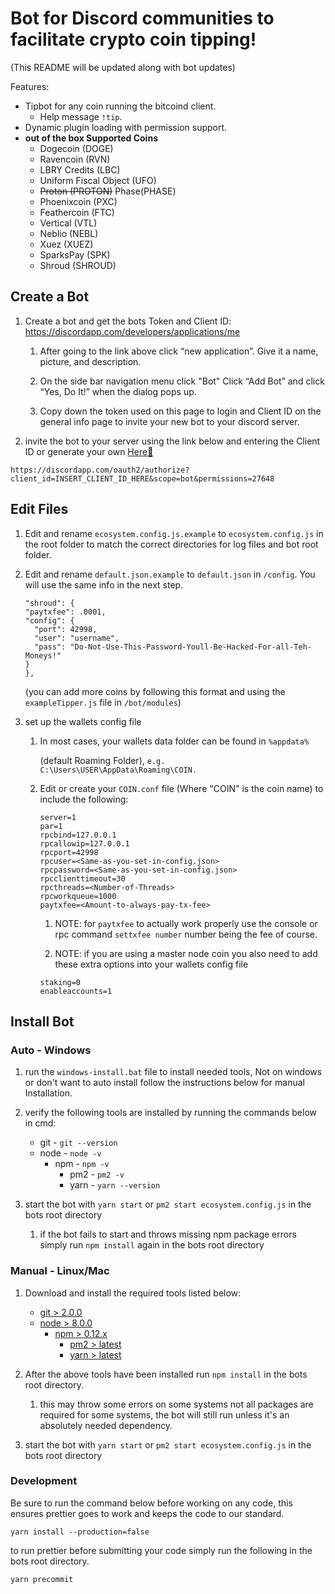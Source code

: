 # Bot for Discord communities to facilitate crypto coin tipping!
(This README will be updated along with bot updates)

Features:
- Tipbot for any coin running the bitcoind client.
    - Help message `!tip`.
- Dynamic plugin loading with permission support.
- **out of the box Supported Coins**
    - Dogecoin (DOGE)
    - Ravencoin (RVN)
    - LBRY Credits (LBC)
    - Uniform Fiscal Object (UFO)
    - ~~Proton (PROTON)~~ Phase(PHASE)
    - Phoenixcoin (PXC)
    - Feathercoin (FTC)
    - Vertical (VTL)
    - Neblio (NEBL)
    - Xuez (XUEZ)
    - SparksPay (SPK)
    - Shroud (SHROUD)


## Create a Bot

1) Create a bot and get the bots Token and Client ID: https://discordapp.com/developers/applications/me

    1) After going to the link above click “new application”. Give it a name, picture, and description.

    2) On the side bar navigation menu click "Bot" Click “Add Bot” and click “Yes, Do It!” when the dialog pops up.

    3) Copy down the token used on this page to login and Client ID on the general info page to invite your new bot to your discord server.

2) invite the bot to your server using the link below and entering the Client ID or generate your own [Here:link:](https://discordapi.com/permissions.html)

```
https://discordapp.com/oauth2/authorize?client_id=INSERT_CLIENT_ID_HERE&scope=bot&permissions=27648
```

## Edit Files

1) Edit and rename `ecosystem.config.js.example` to `ecosystem.config.js` in the root folder to match the correct directories for log files and bot root folder.

2) Edit and rename `default.json.example` to `default.json` in `/config`. You will use the same info in the next step.

    ```
    "shroud": {
    "paytxfee": .0001,
    "config": {
      "port": 42998,
      "user": "username",
      "pass": "Do-Not-Use-This-Password-Youll-Be-Hacked-For-all-Teh-Moneys!"
    }
    },
    ```

    (you can add more coins by following this format and using the `exampleTipper.js` file in `/bot/modules`)

3) set up the wallets config file

    1) In most cases, your wallets data folder can be found in `%appdata%`

        (default Roaming Folder), `e.g. C:\Users\USER\AppData\Roaming\COIN.`

    2) Edit or create your `COIN.conf` file (Where "COIN" is the coin name) to include the following:

        ```
        server=1
        par=1
        rpcbind=127.0.0.1
        rpcallowip=127.0.0.1
        rpcport=42998
        rpcuser=<Same-as-you-set-in-config.json>
        rpcpassword=<Same-as-you-set-in-config.json>
        rpcclienttimeout=30
        rpcthreads=<Number-of-Threads>
        rpcworkqueue=1000
        paytxfee=<Amount-to-always-pay-tx-fee>
        ```

        1) NOTE: for `paytxfee` to actually work properly use the console or rpc command `settxfee number` number being the fee of course.

        2) NOTE: if you are using a master node coin you also need to add these extra options into your wallets config file

          ```
          staking=0
          enableaccounts=1
          ```

## Install Bot

### Auto - Windows

1) run the `windows-install.bat` file to install needed tools, Not on windows or don't want to auto install follow the instructions below for manual Installation.

2) verify the following tools are installed by running the commands below in cmd:

      * git - `git --version`
      * node - `node -v`
        * npm - `npm -v`
          * pm2 - `pm2 -v`
          * yarn - `yarn --version`

3) start the bot with `yarn start` or `pm2 start ecosystem.config.js` in the bots root directory

    1) if the bot fails to start and throws missing npm package errors simply run `npm install` again in the bots root directory

### Manual - Linux/Mac

1) Download and install the required tools listed below:
      * [git > 2.0.0](https://git-scm.com/downloads)
      * [node > 8.0.0](https://nodejs.org/en/)
        * [npm > 0.12.x](https://nodejs.org/en/)
          * [pm2 > latest](http://pm2.keymetrics.io/)
          * [yarn > latest](https://yarnpkg.com/en/docs/install)

2) After the above tools have been installed run `npm install` in the bots root directory.

    1) this may throw some errors on some systems not all packages are required for some systems, the bot will still run unless it's an absolutely needed dependency.

3) start the bot with `yarn start` or `pm2 start ecosystem.config.js` in the bots root directory

### Development

Be sure to run the command below before working on any code, this ensures
prettier goes to work and keeps the code to our standard.

```
yarn install --production=false
```
to run prettier before submitting your code simply run the following in the bots root directory.

```
yarn precommit
```
